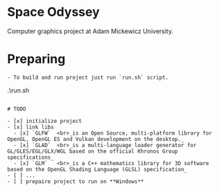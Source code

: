 # Space Odyssey

Computer graphics project at Adam Mickewicz University.

# Preparing
```
- To build and run project just run `run.sh` script.
```
.\run.sh
```

# TODO

- [x] initialize project
- [x] link libs
  - [x] `GLFW`  <br>_is an Open Source, multi-platform library for OpenGL, OpenGL ES and Vulkan development on the desktop._
  - [x] `GLAD`  <br>_is a multi-language loader generator for GL/GLES/EGL/GLX/WGL based on the official Khronos Group specifications_
  - [x] `GLM`   <br>_is a C++ mathematics library for 3D software based on the OpenGL Shading Language (GLSL) specification_
- [ ] ...
- [ ] prepaire project to run on **Windows**